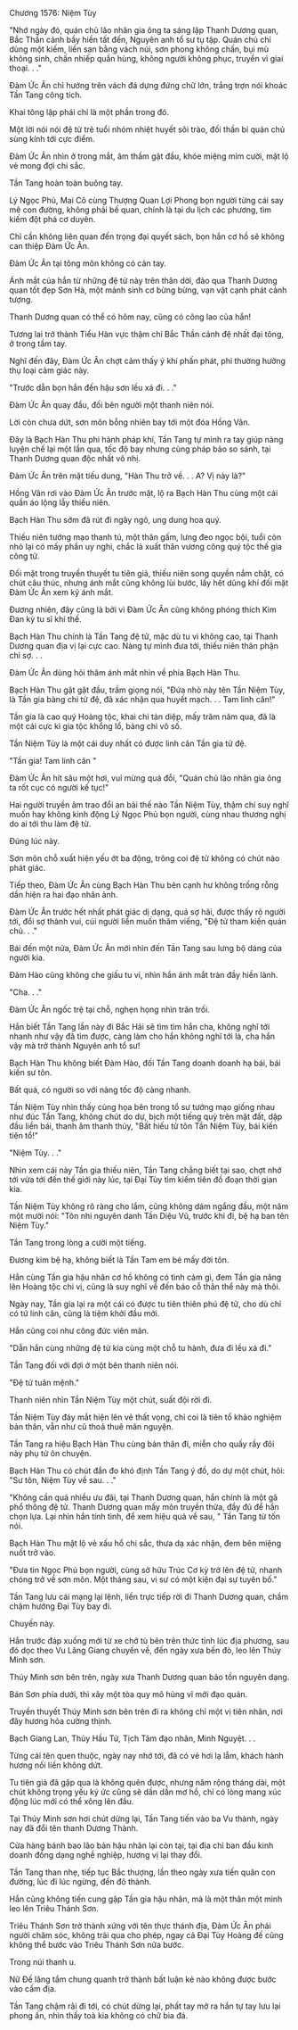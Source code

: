 




Chương 1576: Niệm Tùy


"Nhớ ngày đó, quán chủ lão nhân gia ông ta sáng lập Thanh Dương quan, Bắc Thần cảnh bầy hiền tất đến, Nguyên anh tổ sư tụ tập. Quán chủ chỉ dùng một kiếm, liền san bằng vách núi, sơn phong không chấn, bụi mù không sinh, chấn nhiếp quần hùng, không người không phục, truyền vì giai thoại. . ."

Đàm Ức Ân chỉ hướng trên vách đá dựng đứng chữ lớn, trắng trợn nói khoác Tần Tang công tích.

Khai tông lập phái chỉ là một phần trong đó.

Một lời nói nói đệ tử trẻ tuổi nhóm nhiệt huyết sôi trào, đối thần bí quán chủ sùng kính tới cực điểm.

Đàm Ức Ân nhìn ở trong mắt, âm thầm gật đầu, khóe miệng mỉm cười, mặt lộ vẻ mong đợi chi sắc.

Tần Tang hoàn toàn buông tay.

Lý Ngọc Phủ, Mai Cô cùng Thượng Quan Lợi Phong bọn người từng cái say mê con đường, không phải bế quan, chính là tại du lịch các phương, tìm kiếm đột phá cơ duyên.

Chỉ cần không liên quan đến trọng đại quyết sách, bọn hắn cơ hồ sẽ không can thiệp Đàm Ức Ân.

Đàm Ức Ân tại tông môn không có cản tay.

Ánh mắt của hắn từ những đệ tử này trên thân dời, đảo qua Thanh Dương quan tốt đẹp Sơn Hà, một mảnh sinh cơ bừng bừng, vạn vật cạnh phát cảnh tượng.

Thanh Dương quan có thể có hôm nay, cũng có công lao của hắn!

Tương lai trở thành Tiểu Hàn vực thậm chí Bắc Thần cảnh đệ nhất đại tông, ở trong tầm tay.

Nghĩ đến đây, Đàm Ức Ân chợt cảm thấy ý khí phấn phát, phi thường hưởng thụ loại cảm giác này.

"Trước dẫn bọn hắn đến hậu sơn lều xá đi. . ."

Đàm Ức Ân quay đầu, đối bên người một thanh niên nói.

Lời còn chưa dứt, sơn môn bỗng nhiên bay tới một đóa Hồng Vân.

Đây là Bạch Hàn Thu phi hành pháp khí, Tần Tang tự mình ra tay giúp nàng luyện chế lại một lần qua, tốc độ bay nhưng cùng pháp bảo so sánh, tại Thanh Dương quan độc nhất vô nhị.

Đàm Ức Ân trên mặt tiếu dung, "Hàn Thu trở về. . . A? Vị này là?"

Hồng Vân rơi vào Đàm Ức Ân trước mặt, lộ ra Bạch Hàn Thu cùng một cái quần áo lộng lẫy thiếu niên.

Bạch Hàn Thu sớm đã rút đi ngây ngô, ung dung hoa quý.

Thiếu niên tướng mạo thanh tú, một thân gấm, lưng đeo ngọc bội, tuổi còn nhỏ lại có mấy phần uy nghi, chắc là xuất thân vương công quý tộc thế gia công tử.

Đối mặt trong truyền thuyết tu tiên giả, thiếu niên song quyền nắm chặt, có chút câu thúc, nhưng ánh mắt cũng không lùi bước, lấy hết dũng khí đối mặt Đàm Ức Ân xem kỹ ánh mắt.

Đương nhiên, đây cũng là bởi vì Đàm Ức Ân cũng không phóng thích Kim Đan kỳ tu sĩ khí thế.

Bạch Hàn Thu chính là Tần Tang đệ tử, mặc dù tu vi không cao, tại Thanh Dương quan địa vị lại cực cao. Nàng tự mình đưa tới, thiếu niên thân phận chỉ sợ. . .

Đàm Ức Ân dùng hỏi thăm ánh mắt nhìn về phía Bạch Hàn Thu.

Bạch Hàn Thu gật gật đầu, trầm giọng nói, "Đứa nhỏ này tên Tần Niệm Tùy, là Tần gia bàng chi tử đệ, đã xác nhận qua huyết mạch. . . Tam linh căn!"

Tần gia là cao quý Hoàng tộc, khai chi tán diệp, mấy trăm năm qua, đã là một cái cực kì gia tộc khổng lổ, bàng chi vô số.

Tần Niệm Tùy là một cái duy nhất có được linh căn Tần gia tử đệ.

"Tần gia! Tam linh căn "

Đàm Ức Ân hít sâu một hơi, vui mừng quá đỗi, "Quán chủ lão nhân gia ông ta rốt cục có người kế tục!"

Hai người truyền âm trao đổi an bài thế nào Tần Niệm Tùy, thậm chí suy nghĩ muốn hay không kinh động Lý Ngọc Phủ bọn người, cùng nhau thương nghị do ai tới thu làm đệ tử.

Đúng lúc này.

Sơn môn chỗ xuất hiện yếu ớt ba động, trông coi đệ tử không có chút nào phát giác.

Tiếp theo, Đàm Ức Ân cùng Bạch Hàn Thu bên cạnh hư không trống rỗng dần hiện ra hai đạo nhân ảnh.

Đàm Ức Ân trước hết nhất phát giác dị dạng, quá sợ hãi, được thấy rõ người tới, đổi sợ thành vui, cúi người liền muốn thăm viếng, "Đệ tử tham kiến quán chủ. . ."

Bái đến một nửa, Đàm Ức Ân mới nhìn đến Tần Tang sau lưng bộ dáng của người kia.

Đàm Hào cũng không che giấu tu vi, nhìn hắn ánh mắt tràn đầy hiền lành.

"Cha. . ."

Đàm Ức Ân ngốc trệ tại chỗ, nghẹn họng nhìn trân trối.

Hắn biết Tần Tang lần này đi Bắc Hải sẽ tìm tìm hắn cha, không nghĩ tới nhanh như vậy đã tìm được, càng làm cho hắn không nghĩ tới là, cha hắn vậy mà trở thành Nguyên anh tổ sư!

Bạch Hàn Thu không biết Đàm Hào, đối Tần Tang doanh doanh hạ bái, bái kiến sư tôn.

Bất quá, có người so với nàng tốc độ càng nhanh.

Tần Niệm Tùy nhìn thấy cùng họa bên trong tổ sư tướng mạo giống nhau như đúc Tần Tang, không chút do dự, bịch một tiếng quỳ trên mặt đất, dập đầu liền bái, thanh âm thanh thúy, "Bất hiếu tử tôn Tần Niệm Tùy, bái kiến tiên tổ!"

"Niệm Tùy. . ."

Nhìn xem cái này Tần gia thiếu niên, Tần Tang chẳng biết tại sao, chợt nhớ tới vừa tới đến thế giới này lúc, tại Đại Tùy tìm kiếm tiên đồ đoạn thời gian kia.

Tần Niệm Tùy không rõ ràng cho lắm, cũng không dám ngẩng đầu, một năm một mười nói: "Tôn nhi nguyên danh Tần Diệu Vũ, trước khi đi, bệ hạ ban tên Niệm Tùy."

Tần Tang trong lòng a cười một tiếng.

Đương kim bệ hạ, không biết là Tần Tam em bé mấy đời tôn.

Hắn cùng Tần gia hậu nhân cơ hồ không có tình cảm gì, đem Tần gia nâng lên Hoàng tộc chi vị, cũng là suy nghĩ về đến báo cỗ thân thể này mà thôi.

Ngày nay, Tần gia lại ra một cái có được tu tiên thiên phú đệ tử, cho dù chỉ có tứ linh căn, cũng là tiệm khởi đầu mới.

Hắn cũng coi như công đức viên mãn.

"Dẫn hắn cùng những đệ tử kia cùng một chỗ tu hành, đưa đi lều xá đi."

Tần Tang đối với đợi ở một bên thanh niên nói.

"Đệ tử tuân mệnh."

Thanh niên nhìn Tần Niệm Tùy một chút, suất đội rời đi.

Tần Niệm Tùy đáy mắt hiện lên vẻ thất vọng, chỉ coi là tiên tổ khảo nghiệm bản thân, vẫn như cũ thoả thuê mãn nguyện.

Tần Tang ra hiệu Bạch Hàn Thu cùng bản thân đi, miễn cho quấy rầy đôi này phụ tử ôn chuyện.

Bạch Hàn Thu có chút đắn đo khó định Tần Tang ý đồ, do dự một chút, hỏi: "Sư tôn, Niệm Tùy về sau. . ."

"Không cần quá nhiều ưu đãi, tại Thanh Dương quan, hắn chính là một gã phổ thông đệ tử. Thanh Dương quan mấy môn truyền thừa, đầy đủ để hắn chọn lựa. Lại nhìn hắn tính tình, để xem hiệu quả về sau, " Tần Tang từ tốn nói.

Bạch Hàn Thu mặt lộ vẻ xấu hổ chi sắc, thưa dạ xác nhận, đem bên miệng nuốt trở vào.

"Đưa tin Ngọc Phủ bọn người, cùng sở hữu Trúc Cơ kỳ trở lên đệ tử, nhanh chóng trở về sơn môn. Một tháng sau, vi sư có một kiện đại sự tuyên bố."

Tần Tang lưu cái mạng lại lệnh, liền trực tiếp rời đi Thanh Dương quan, chầm chậm hướng Đại Tùy bay đi.

Chuyến này.

Hắn trước đáp xuống mới từ xe chở tù bên trên thức tỉnh lúc địa phương, sau đó dọc theo Vu Lăng Giang chuyến về, đến ngày xưa bến đò, leo lên Thúy Minh sơn.

Thúy Minh sơn bên trên, ngày xưa Thanh Dương quan bảo tồn nguyên dạng.

Bán Sơn phía dưới, thì xây một tòa quy mô hùng vĩ mới đạo quán.

Truyền thuyết Thúy Minh sơn bên trên đi ra không chỉ một vị tiên nhân, nơi đây hương hỏa cường thịnh.

Bạch Giang Lan, Thủy Hầu Tử, Tịch Tâm đạo nhân, Minh Nguyệt. . .

Từng cái tên quen thuộc, ngày nay nhớ tới, đã có vẻ hơi lạ lẫm, khách hành hương nối liền không dứt.

Tu tiên giả đã gặp qua là không quên được, nhưng năm rộng tháng dài, một chút không trọng yếu ký ức cũng sẽ dần dần mơ hồ, chỉ có lòng mang xúc động lúc mới có thể xông lên đầu.

Tại Thúy Minh sơn hơi chút dừng lại, Tần Tang tiến vào ba Vu thành, ngày nay đã đổi tên thanh Dương Thành.

Cửa hàng bánh bao lão bản hậu nhân lại còn tại, tại địa chỉ ban đầu kinh doanh đồng dạng nghề nghiệp, hương vị lại thay đổi.

Tần Tang than nhẹ, tiếp tục Bắc thượng, lần theo ngày xưa tiến quân con đường, lúc đi lúc ngừng, đến đô thành.

Hắn cũng không tiến cung gặp Tần gia hậu nhân, mà là một thân một mình leo lên Triêu Thánh Sơn.

Triêu Thánh Sơn trở thành xứng với tên thực thánh địa, Đàm Ức Ân phái người chăm sóc, không trải qua cho phép, ngay cả Đại Tùy Hoàng đế cũng không thể bước vào Triêu Thánh Sơn nửa bước.

Trong núi thanh u.

Nữ Đế lăng tẩm chung quanh trở thành bất luận kẻ nào không được bước vào cấm địa.

Tần Tang chậm rãi đi tới, có chút dừng lại, phất tay mở ra hắn tự tay lưu lại phong ấn, nhìn thấy toà kia không có chữ bia đá.




